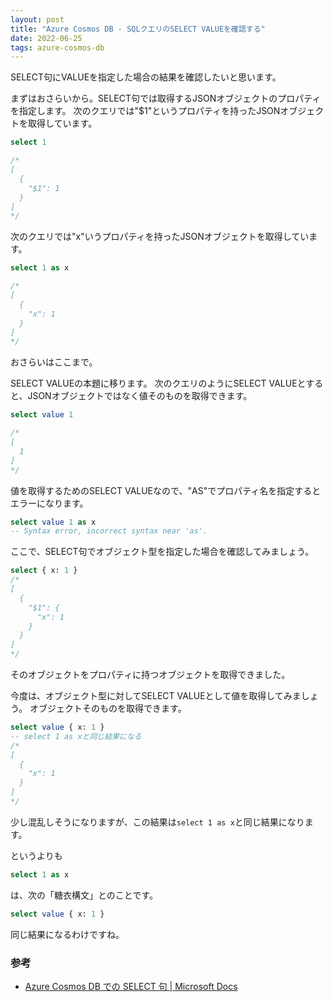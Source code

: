 ```yaml
---
layout: post
title: "Azure Cosmos DB - SQLクエリのSELECT VALUEを確認する"
date: 2022-06-25
tags: azure-cosmos-db
---
```


SELECT句にVALUEを指定した場合の結果を確認したいと思います。

まずはおさらいから。SELECT句では取得するJSONオブジェクトのプロパティを指定します。
次のクエリでは"$1"というプロパティを持ったJSONオブジェクトを取得しています。

```sql
select 1

/*
[
  {
    "$1": 1
  }
]
*/
```

次のクエリでは"x"いうプロパティを持ったJSONオブジェクトを取得しています。

```sql
select 1 as x

/*
[
  {
    "x": 1
  }
]
*/
```

おさらいはここまで。

SELECT VALUEの本題に移ります。
次のクエリのようにSELECT VALUEとすると、JSONオブジェクトではなく値そのものを取得できます。

```sql
select value 1

/*
[
  1
]
*/
```

値を取得するためのSELECT VALUEなので、"AS"でプロパティ名を指定するとエラーになります。

```sql
select value 1 as x
-- Syntax error, incorrect syntax near 'as'.
```

ここで、SELECT句でオブジェクト型を指定した場合を確認してみましょう。

```sql
select { x: 1 }
/*
[
  {
    "$1": {
      "x": 1
    }
  }
]
*/
```
そのオブジェクトをプロパティに持つオブジェクトを取得できました。

今度は、オブジェクト型に対してSELECT VALUEとして値を取得してみましょう。
オブジェクトそのものを取得できます。

```sql
select value { x: 1 }
-- select 1 as xと同じ結果になる
/*
[
  {
    "x": 1
  }
]
*/
```

少し混乱しそうになりますが、この結果は`select 1 as x`と同じ結果になります。

というよりも
```sql
select 1 as x
```
は、次の「糖衣構文」とのことです。
```sql
select value { x: 1 }
```

同じ結果になるわけですね。

### 参考

- [Azure Cosmos DB での SELECT 句 &#124; Microsoft Docs](https://docs.microsoft.com/ja-jp/azure/cosmos-db/sql/sql-query-select)